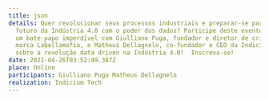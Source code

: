 ```yaml
---
title: json
details: Quer revolucionar seus processos industriais e preparar-se para o
  futuro da Indústria 4.0 com o poder dos dados? Participe deste evento!  Será
  um bate-papo imperdível com Giulliano Puga, fundador e diretor de criação da
  marca Labellamafia, e Matheus Dellagnelo, co-fundador e CEO da Indicium Tech
  sobre a revolução data driven na Indústria 4.0!  Inscreva-se!
date: 2021-04-26T03:52:49.387Z
place: Online
participants: Giulliano Puga Matheus Dellagnelo
realization: Indicium Tech
---
```

